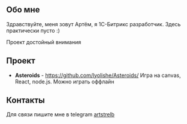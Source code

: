 ## Обо мне
Здравствуйте, меня зовут Артём, я 1С-Битрикс разработчик. Здесь практически пусто :)


Проект достойный внимания
## Проект

- **Asteroids** - https://github.com/lyolishe/Asteroids/ Игра на canvas, React, node.js. Можно играть оффлайн


## Контакты
Для связи пишите мне в telegram [artstrelb](https://t.me/artstrelb)
